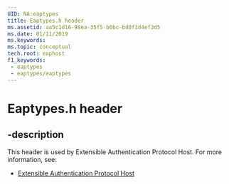 ```yaml
---
UID: NA:eaptypes
title: Eaptypes.h header
ms.assetid: aa5c1d16-98ea-35f5-b0bc-bd0f3d4ef3d5
ms.date: 01/11/2019
ms.keywords: 
ms.topic: conceptual
tech.root: eaphost
f1_keywords:
 - eaptypes
 - eaptypes/eaptypes
---
```


# Eaptypes.h header


## -description

This header is used by Extensible Authentication Protocol Host. For more information, see:

- [Extensible Authentication Protocol Host](../_eaphost/index.md)

